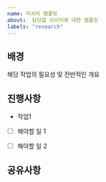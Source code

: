 ```yaml
---
name: 리서치 템플릿
about:  담당할 리서치에 대한 템플릿
labels: "research"
---
```


## 배경

해당 작업의 필요성 및 전반적인 개요

## 진행사항

- 작업1
 - [ ] 해야할 일 1
 - [ ] 해야할 일 2


## 공유사항
